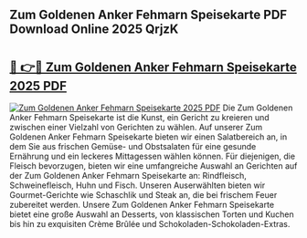 ## Zum Goldenen Anker Fehmarn Speisekarte PDF Download Online 2025 QrjzK

# <h2><a href="http://gcbhz3w.nevu.top/?p=Zum+Goldenen+Anker+Fehmarn+Speisekarte">🔗 👉🔴 Zum Goldenen Anker Fehmarn Speisekarte 2025 PDF</a></h2>

[![Zum Goldenen Anker Fehmarn Speisekarte 2025 PDF](https://i.imgur.com/dBaPXMq.png)](http://gcbhz3w.nevu.top/?p=Zum+Goldenen+Anker+Fehmarn+Speisekarte)
Die Zum Goldenen Anker Fehmarn Speisekarte ist die Kunst, ein Gericht zu kreieren und zwischen einer Vielzahl von Gerichten zu wählen. Auf unserer Zum Goldenen Anker Fehmarn Speisekarte bieten wir einen Salatbereich an, in dem Sie aus frischen Gemüse- und Obstsalaten für eine gesunde Ernährung und ein leckeres Mittagessen wählen können. Für diejenigen, die Fleisch bevorzugen, bieten wir eine umfangreiche Auswahl an Gerichten auf der Zum Goldenen Anker Fehmarn Speisekarte an: Rindfleisch, Schweinefleisch, Huhn und Fisch. Unseren Auserwählten bieten wir Gourmet-Gerichte wie Schaschlik und Steak an, die bei frischem Feuer zubereitet werden. Unsere Zum Goldenen Anker Fehmarn Speisekarte bietet eine große Auswahl an Desserts, von klassischen Torten und Kuchen bis hin zu exquisiten Crème Brûlée und Schokoladen-Schokoladen-Extras.
